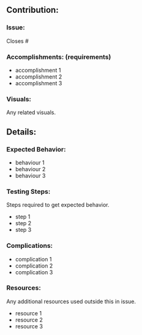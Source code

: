 ## **Contribution:**


### **Issue:**

Closes # 

### **Accomplishments:** (requirements)

- accomplishment 1
- accomplishment 2
- accomplishment 3

### **Visuals:** 

Any related visuals.

## **Details:**

### **Expected Behavior:**

- behaviour 1
- behaviour 2
- behaviour 3

### **Testing Steps:**

Steps required to get expected behavior.

- step 1
- step 2
- step 3

### **Complications:**

- complication 1
- complication 2
- complication 3

### **Resources:**

Any additional resources used outside this in issue.

- resource 1
- resource 2
- resource 3
